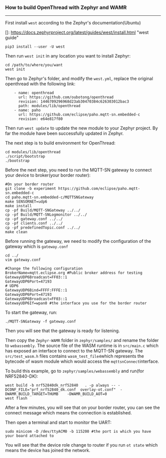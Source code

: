 ### How to build OpenThread with Zephyr and WAMR

----

First install `west` according to the Zephyr's documentation(Ubuntu)

[]: https://docs.zephyrproject.org/latest/guides/west/install.html	"west guide"

```shell
pip3 install --user -U west
```

Then run `west init` in any location you want to install Zephyr:

```shell
cd /path/to/where/you/want
west init
```

Then go to Zephyr's folder, and modify the `west.yml`, replace the original openthread with the following link:

```
    - name: openthread
      url: https://github.com/oubotong/openthread
      revision: 1446709296968d23ab30470384c626303012bac3
      path: modules/lib/openthread
    - name: paho
      url: https://github.com/eclipse/paho.mqtt-sn.embedded-c
      revision: e64e817f80
```

Then run `west update` to update the new module to your Zephyr project. By far the module have been successfully updated in Zephyr.

The next step is to build environment for OpenThread:

```shell
cd modules/lib/openthread
./script/bootstrap
./bootstrap
```

Before the next step, you need to run the MQTT-SN gateway to connect your device to broker(your border router):

```shell
#On your border router
git clone -b experiment https://github.com/eclipse/paho.mqtt-sn.embedded-c   
cd paho.mqtt-sn.embedded-c/MQTTSNGateway       
make SENSORNET=udp6 
make install   
cp -pf Build/MQTT-SNGateway ../../
cp -pf Build/MQTT-SNLogmonitor ../../
cp -pf gateway.conf ../../
cp -pf clients.conf ../../
cp -pf predefinedTopic.conf ../../
make clean
```

Before running the gateway, we need to modify the configuration of the gateway which is `gateway.conf`

```shell
cd ../
vim gateway.conf

#Change the following configuration
BrokerName=mqtt.eclipse.org #Public broker address for testing
GatewayUDP6Broadcast=FF03::1
GatewayUDP6Port=47193
# UDP6
GatewayUDP6Bind=FFFF:FFFE::1 
GatewayUDP6Port=47193
GatewayUDP6Broadcast=FF03::1
GatewayUDP6If=wpan0 #the interface you use for the border router
```

To start the gateway, run:

```shell
./MQTT-SNGateway -f gateway.conf
```

Then you will see that the gateway is ready for listening.

Then copy the `Zephyr-WAMR` folder in `zephyr/samples/` and rename the folder to `webassembly`. The source file of the WASM runtime is in `src/main.c` which has exposed an interface to connect to the MQTT-SN gateway. The `src/test_wasm.h` files contains `wasm_test_file4`which represents the bytecode of wasm module which would access the `mqttsnConnect`interface.

To build this example, go to `zephyr/samples/webassembly` and run(for NRF52840-DK):

```shell
west build -b nrf52840dk_nrf52840   . -p always -- -DCONF_FILE="prf_nrf52840_dk.conf  overlay-ot.conf"  -DWAMR_BUILD_TARGET=THUMB    -DWAMR_BUILD_AOT=0
west flash
```

After a few minutes, you will see that on your border router, you can see the connect message which means the connection is established.

Then open a terminal and start to monitor the UART:

```shell
sudo minicom -D /dev/ttyACM0 -b 115200 #the port is which you have your board attached to
```

You will see that the device role change to router if you run `ot state` which means the device has joined the network.



